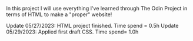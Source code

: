 In this project I will use everything I've learned through The Odin Project in terms of HTML to make a "proper" website!

Update 05/27/2023: HTML project finished. Time spend = 0.5h
Update 05/29/2023: Applied first draft CSS. Time spend= 1.0h
